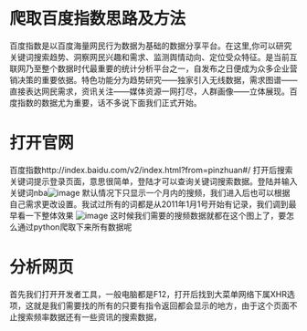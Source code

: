 # 爬取百度指数思路及方法
百度指数是以百度海量网民行为数据为基础的数据分享平台。在这里,你可以研究关键词搜索趋势、洞察网民兴趣和需求、监测舆情动向、定位受众特征。是当前互联网乃至整个数据时代最重要的统计分析平台之一，自发布之日便成为众多企业营销决策的重要依据。特色功能分为趋势研究——独家引入无线数据，需求图谱——直接表达网民需求，资讯关注——媒体资源一网打尽，人群画像——立体展现。百度指数的数据尤为重要，话不多说下面我们正式开始。

# 打开官网
百度指数http://index.baidu.com/v2/index.html?from=pinzhuan#/ 打开后搜索关键词提示登录页面，意思很简单，登陆才可以查询关键词搜索数据。登陆并输入关键词nba![image](https://github.com/zyj-jacky/python-Baidu-Index/blob/master/images/canvasmr.png)
默认情况下只显示一个月内的搜频，我们进入后也可以根据自己需求更改设置。我试过所有的词都是从2011年1月1号开始有记录，我们调到最早看一下整体效果
![image](https://github.com/zyj-jacky/python-Baidu-Index/blob/master/images/canvasmr.png)
这时候我们需要的搜频数据就都在这个图上了，要怎么通过python爬取下来所有数据呢

# 分析网页

首先我们打开开发者工具，一般电脑都是F12，打开后找到大菜单网络下属XHR选项，这就是我们需要找的所有的只要有指令返回都会显示的地方，由于这个页面不止搜索频率数据还有一些资讯的搜索数据，
